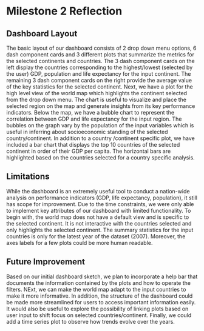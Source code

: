 # Milestone 2 Reflection

## Dashboard Layout

The basic layout of our dashboard consists of 2 drop down menu options, 6 dash component cards and 3 different plots that summarize the metrics for the selected continents and countries. The 3 dash component cards on the left display the countries corresponding to the highest/lowest (selected by the user) GDP, population and life expectancy for the input continent. The remaining 3 dash component cards on the right provide the average value of the key statistics for the selected continent. Next, we have a plot for the high level view of the world map which highlights the continent selected from the drop down menu. The chart is useful to visualize and place the selected region on the map and generate insights from its key performance indicators. Below the map, we have a bubble chart to represent the correlation between GDP and life expectancy for the input region. The bubbles on the graph vary by the population of the input variables which is useful in inferring about socioeconomic standing of the selected country/continent. In addition to a country /continent specific plot, we have included a bar chart that displays the top 10 countries of the selected continent in order of their GDP per capita. The horizontal bars are highlighted based on the countries selected for a country specific analysis. 


## Limitations

While the dashboard is an extremely useful tool to conduct a nation-wide analysis on performance indicators (GDP, life expectancy, population), it still has scope for improvement. Due to the time constraints, we were only able to implement key attributes of our dashboard with limited functionality. To begin with, the world map does not have a default view and is specific to the selected continent. It is not interactive with the countries selected and only highlights the selected continent. The summary statistics for the input countries is only for the latest year of the dataset (2007). Moreover, the axes labels for a few plots could be more human readable.


## Future Improvement

Based on our initial dashboard sketch, we plan to incorporate a help bar that documents the information contained by the plots and how to operate the filters. NExt, we can make the world map adapt to the input countries to make it more informative. In addition, the structure of the dashboard could be made more streamlined for users to access important information easily. It would also be useful to explore the possibility of linking plots based on user input to shift focus on selected countries/continent. Finally, we could add a time series plot to observe how trends evolve over the years.
